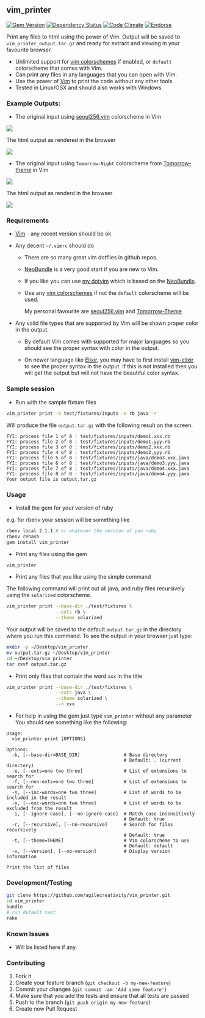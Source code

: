 ## vim_printer

[![Gem Version](https://badge.fury.io/rb/vim_printer.svg)](http://badge.fury.io/rb/vim_printer)
[![Dependency Status](https://gemnasium.com/agilecreativity/vim_printer.png)](https://gemnasium.com/agilecreativity/vim_printer)
[![Code Climate](https://codeclimate.com/github/agilecreativity/vim_printer.png)](https://codeclimate.com/github/agilecreativity/vim_printer)
[![Endorse](https://api.coderwall.com/agilecreativity/endorsecount.png)](https://coderwall.com/agilecreativity)

Print any files to html using the power of Vim. Output will be saved to `vim_printer_output.tar.gz` and ready for
extract and viewing in your favourite browser.

- Unlimited support for [vim colorschemes][] if enabled, or `default` colorscheme that comes with Vim.
- Can print any files in any languages that you can open with Vim.
- Use the power of [Vim][] to print the code without any other tools.
- Tested in Linux/OSX and should also works with Windows.

### Example Outputs:

- The original input using [seoul256.vim][] colorscheme in Vim

![](https://github.com/agilecreativity/vim_printer/raw/master/01-seoul256-input.png)

The html output as rendered in the browser

![](https://github.com/agilecreativity/vim_printer/raw/master/01-seoul256-output.png)

- The original input using `Tomorrow-Night` colorscheme from [Tomorrow-theme][] in Vim

![](https://github.com/agilecreativity/vim_printer/raw/master/02-Tomorrow-Night-input.png)

The html output as renderd in the browser

![](https://github.com/agilecreativity/vim_printer/raw/master/02-Tomorrow-Night-output.png)

### Requirements

- [Vim][] - any recent version should be ok.

- Any decent `~/.vimrc` should do

  * There are so many great vim dotfiles in github repos.

  * [NeoBundle][] is a very good start if you are new to Vim.

  * If you like you can use [my dotvim][] which is based on the [NeoBundle][].

  * Use any [vim colorschemes][] if not the `default` colorscheme will be used.

    My personal favourite are [seoul256.vim][] and [Tomorrow-Theme][]

- Any valid file types that are supported by Vim will be shown proper color in the output.

  * By default Vim comes with supported for major languages so you should see the proper syntax with color in the output.

  * On newer language like [Elixir][], you may have to first install [vim-elixir][] to see the proper syntax in the output.
    If this is not installed then you will get the output but will not have the beautiful color syntax.

### Sample session

- Run with the sample fixture files

```sh
vim_printer print -b test/fixtures/inputs -e rb java -r
```

Will produce the file `output.tar.gz` with the following result on the screen.

```
FYI: process file 1 of 8 : test/fixtures/inputs/demo1.xxx.rb
FYI: process file 2 of 8 : test/fixtures/inputs/demo1.yyy.rb
FYI: process file 3 of 8 : test/fixtures/inputs/demo2.xxx.rb
FYI: process file 4 of 8 : test/fixtures/inputs/demo2.yyy.rb
FYI: process file 5 of 8 : test/fixtures/inputs/java/demo3.xxx.java
FYI: process file 6 of 8 : test/fixtures/inputs/java/demo3.yyy.java
FYI: process file 7 of 8 : test/fixtures/inputs/java/demo4.xxx.java
FYI: process file 8 of 8 : test/fixtures/inputs/java/demo4.yyy.java
Your output file is output.tar.gz
```

### Usage

- Install the gem for your version of ruby

e.g. for rbenv your session will be something like

```sh
rbenv local 2.1.1 # or whatever the version of you ruby
rbenv rehash
gem install vim_printer
```
- Print any files using the gem

```sh
vim_printer
```
- Print any files that you like using the simple command

The following command will print out all java, and ruby files recursively
using the `solarized` colorscheme.

```sh
vim_printer print --base-dir ./test/fixtures \
                  --exts rb \
                  --theme solarized
```

Your output will be saved to the default `output.tar.gz` in the directory where you run this command.
To see the output in your browser just type:

```sh
mkdir -p ~/Desktop/vim_printer
mv output.tar.gz ~/Desktop/vim_printer
cd ~/Desktop/vim_printer
tar zxvf output.tar.gz
```

- Print only files that contain the word `xxx` in the title

```sh
vim_printer print --base-dir ./test/fixtures \
                  --exts java \
                  --theme solarized \
                  --n xxx
```

- For help in using the gem just type `vim_printer` without any parameter
You should see something like the following:

```
Usage:
  vim_printer print [OPTIONS]

Options:
  -b, [--base-dir=BASE_DIR]                # Base directory
                                           # Default: . (current directory)
  -e, [--exts=one two three]               # List of extensions to search for
  -f, [--non-exts=one two three]           # List of extensions to search for
  -n, [--inc-words=one two three]          # List of words to be included in the result
  -x, [--exc-words=one two three]          # List of words to be excluded from the result
  -i, [--ignore-case], [--no-ignore-case]  # Match case insensitively
                                           # Default: true
  -r, [--recursive], [--no-recursive]      # Search for files recursively
                                           # Default: true
  -t, [--theme=THEME]                      # Vim colorscheme to use
                                           # Default: default
  -v, [--version], [--no-version]          # Display version information

Print the list of files
```

### Development/Testing

```sh
git clone https://github.com/agilecreativity/vim_printer.git
cd vim_printer
bundle
# run default test
rake
```
### Known Issues

- Will be listed here if any.

### Contributing

1. Fork it
2. Create your feature branch (`git checkout -b my-new-feature`)
3. Commit your changes (`git commit -am 'Add some feature'`)
4. Make sure that you add the tests and ensure that all tests are passed
5. Push to the branch (`git push origin my-new-feature`)
6. Create new Pull Request

[NeoBundle]: https://github.com/Shougo/neobundle.vim
[Vim]: https://www.vim.org
[my dotvim]: https://github.com/agilecreativity/dotvim
[Elixir]: http://elixir-lang.org
[vim-elixir]: https://github.com/elixir-lang/vim-elixir
[vim colorschemes]: https://github.com/flazz/vim-colorschemes/tree/master/colors
[seoul256.vim]: https://github.com/junegunn/seoul256.vim
[Tomorrow-theme]: https://github.com/ChrisKempson/Tomorrow-Theme
